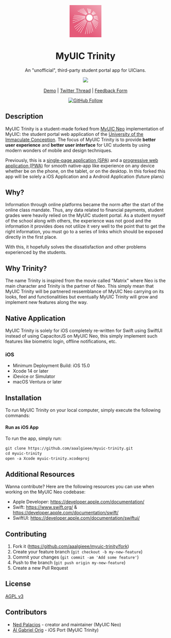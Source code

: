 <div align="center">
  <p><img width="20%" src="./_myuic-neo-web/resources/icon-square.jpg" /></p>
  <h1>MyUIC Trinity</h1>
  <p>An "unofficial", third-party student portal app for UICians.</p>
  <p><img src="https://pbs.twimg.com/media/FO8ZdXvUYAEpgGu?format=jpg&name=large" /></p>

[Demo](https://myuic.nedpals.xyz) |
[Twitter Thread](https://twitter.com/npned/status/1508455998234587140?s=20&t=_ApTg0r4DMKFbSM8QWeqnA) |
[Feedback Form](https://forms.gle/XnE2XuEGi9FdcYt5A)



[![GitHub Follow](https://img.shields.io/github/followers/aaalgieee?style=social&logo=github)](https://github.com/aaalgieee)
</div>

## Description
MyUIC Trinity is a student-made forked from [MyUIC Neo](github.com/nedpals/myuic-neo) implementation of MyUIC: the student portal web application of the [University of the Immaculate Conception](https://uic.edu.ph). The focus of MyUIC Trinity is to provide **better user experience** and **better user interface** for UIC students by using modern wonders of mobile and design techniques.

Previously, this is a [single-page application (SPA)](https://en.wikipedia.org/wiki/Single-page_application) and a [progressive web application (PWA)](https://web.dev/what-are-pwas/) for smooth native-app like experience on any device whether be on the phone, on the tablet, or on the desktop. In this forked this app will be solely a iOS Application and a Android Application (future plans)

## Why?
Information through online platforms became the norm after the start of the online class mandate. Thus, any data related to financial payments, student grades were heavily relied on the MyUIC student portal. As a student myself of the school along with others, the experience was not good and the information it provides does not utilize it very well to the point that to get the right information, you must go to a series of links which should be exposed directly in the first place.

With this, it hopefully solves the dissatisfaction and other problems experienced by the students.

## Why Trinity?
The name Trinity is inspired from the movie called "Matrix" where Neo is the main character and Trinity is the partner of Neo. This simply mean that MyUIC Trinity will be partnered ressemblance of MyUIC Neo carrying on its looks, feel and functionalitiies but eventually MyUIC Trinity will grow and implement new features along the way.

## Native Application
MyUIC Trinity is solely for iOS completely re-written for Swift using SwiftUI instead of using CapacitorJS on MyUIC Neo, this simply implement such features like biometric login, offline notifications, etc.


### iOS
- Minimum Deployment Build: iOS 15.0
- Xcode 14 or later
- iDevice or Simulator
- macOS Ventura or later

## Installation
To run MyUIC Trinity on your local computer, simply execute the following commands:

#### Run as iOS App
To run the app, simply run:
```
git clone https://github.com/aaalgieee/myuic-trinity.git
cd myuic-trinity
open -a Xcode myuic-trinity.xcodeproj
```

## Additional Resources
Wanna contribute? Here are the following resources you can use when working on the MyUIC Neo codebase:
- Apple Developer: https://developer.apple.com/documentation/
- Swift: https://www.swift.org/ & https://developer.apple.com/documentation/swift/
- SwiftUI: https://developer.apple.com/documentation/swiftui/


## Contributing
1. Fork it (<https://github.com/aaalgieee/myuic-trinity/fork>)
2. Create your feature branch (`git checkout -b my-new-feature`)
3. Commit your changes (`git commit -am 'Add some feature'`)
4. Push to the branch (`git push origin my-new-feature`)
5. Create a new Pull Request

## License
[AGPL v3](LICENSE)

## Contributors
- [Ned Palacios](https://github.com/nedpals) - creator and maintainer (MyUIC Neo)
- [Al Gabriel Orig](https://github.com/aaalgieee) - iOS Port (MyUIC Trinity)

